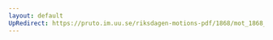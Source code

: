 ```yaml
---
layout: default
UpRedirect: https://pruto.im.uu.se/riksdagen-motions-pdf/1868/mot_1868__ak__56/mot_1868__ak__56-001.pdf
---
```

